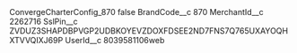 <?xml version="1.0" encoding="UTF-8"?>
<CustomMetadata xmlns="http://soap.sforce.com/2006/04/metadata" xmlns:xsi="http://www.w3.org/2001/XMLSchema-instance" xmlns:xsd="http://www.w3.org/2001/XMLSchema">
    <label>ConvergeCharterConfig_870</label>
    <protected>false</protected>
    <values>
        <field>BrandCode__c</field>
        <value xsi:type="xsd:string">870</value>
    </values>
    <values>
        <field>MerchantId__c</field>
        <value xsi:type="xsd:string">2262716</value>
    </values>
    <values>
        <field>SslPin__c</field>
        <value xsi:type="xsd:string">ZVDUZ3SHAPDBPVGP2UDBKOYEVZDOXFDSEE2ND7FNS7Q765UXAYOQHXTVVQIXJ69P</value>
    </values>
    <values>
        <field>UserId__c</field>
        <value xsi:type="xsd:string">8039581106web</value>
    </values>
</CustomMetadata>
